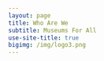 ```yaml
---
layout: page
title: Who Are We 
subtitle: Museums For All 
use-site-title: true
bigimg: /img/logo3.png
---
```





